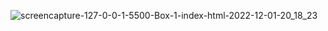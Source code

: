 ![screencapture-127-0-0-1-5500-Box-1-index-html-2022-12-01-20_18_23](https://user-images.githubusercontent.com/81925500/205118061-95a7d7fe-2587-4a46-a101-3fdf7b63c813.png)
